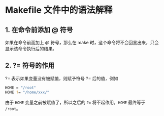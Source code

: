 # Makefile 文件中的语法解释

## 1. 在命令前添加 @ 符号

如果在命令前面加上 @ 符号，那么在 make 时，这个命令将不会回显出来，只会显示该命令执行后的结果。

## 2. ?= 符号的作用

?= 表示如果变量没有被赋值，则赋予符号 ?= 后的值，例如

```sh
HOME = "/root"
HOME ?= "/home/xxx/"
```

由于 `HOME` 变量之前被赋值了，所以之后的 `?=` 将不起作用，`HOME` 最终等于 `/root`。